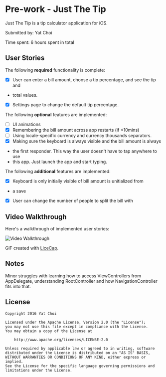 # Pre-work - Just The Tip

Just The Tip is a tip calculator application for iOS.

Submitted by: Yat Choi

Time spent: 6 hours spent in total

## User Stories

The following **required** functionality is complete:

* [x] User can enter a bill amount, choose a tip percentage, and see the tip and
* total values.
* [x] Settings page to change the default tip percentage.

The following **optional** features are implemented:
* [ ] UI animations
* [x] Remembering the bill amount across app restarts (if <10mins)
* [ ] Using locale-specific currency and currency thousands separators.
* [x] Making sure the keyboard is always visible and the bill amount is always
* the first responder. This way the user doesn't have to tap anywhere to use
* this app. Just launch the app and start typing.

The following **additional** features are implemented:

* [x] Keyboard is only initially visible of bill amount is unitialized from
* a save
* [x] User can change the number of people to split the bill with

## Video Walkthrough

Here's a walkthrough of implemented user stories:

<img src='http://imgur.com/yAdDzXm' title='Video
Walkthrough' width='' alt='Video Walkthrough' />

GIF created with [LiceCap](http://www.cockos.com/licecap/).

## Notes

Minor struggles with learning how to access ViewControllers from AppDelegate,
understanding RootController and how NavigationController fits into that.

## License

    Copyright 2016 Yat Choi

    Licensed under the Apache License, Version 2.0 (the "License");
    you may not use this file except in compliance with the License.
    You may obtain a copy of the License at

        http://www.apache.org/licenses/LICENSE-2.0

    Unless required by applicable law or agreed to in writing, software
    distributed under the License is distributed on an "AS IS" BASIS,
    WITHOUT WARRANTIES OR CONDITIONS OF ANY KIND, either express or implied.
    See the License for the specific language governing permissions and
    limitations under the License.
